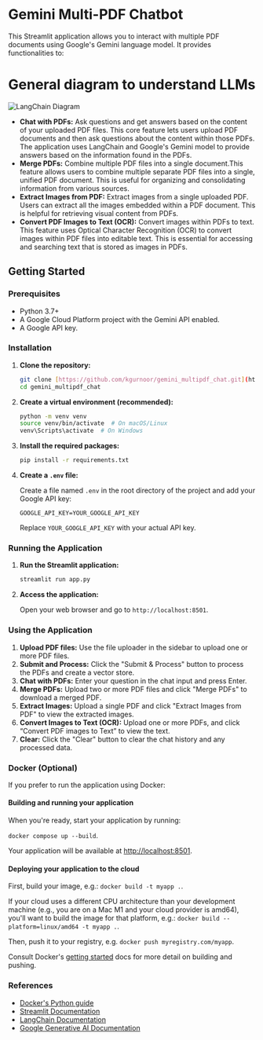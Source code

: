 # Gemini Multi-PDF Chatbot

This Streamlit application allows you to interact with multiple PDF documents using Google's Gemini language model. It provides functionalities to:

# General diagram to understand LLMs

![LangChain Diagram](images/langchain_diagram.png)

* **Chat with PDFs:** Ask questions and get answers based on the content of your uploaded PDF files. This core feature lets users upload PDF documents and then ask questions about the content within those PDFs. The application uses LangChain and Google's Gemini model to provide answers based on the information found in the PDFs. 
* **Merge PDFs:** Combine multiple PDF files into a single document.This feature allows users to combine multiple separate PDF files into a single, unified PDF document. This is useful for organizing and consolidating information from various sources.
* **Extract Images from PDF:** Extract images from a single uploaded PDF. Users can extract all the images embedded within a PDF document. This is helpful for retrieving visual content from PDFs.
* **Convert PDF Images to Text (OCR):** Convert images within PDFs to text. This feature uses Optical Character Recognition (OCR) to convert images within PDF files into editable text. This is essential for accessing and searching text that is stored as images in PDFs.

## Getting Started

### Prerequisites

* Python 3.7+
* A Google Cloud Platform project with the Gemini API enabled.
* A Google API key.

### Installation

1.  **Clone the repository:**

    ```bash
    git clone [https://github.com/kgurnoor/gemini_multipdf_chat.git](https://www.google.com/search?q=https://github.com/kgurnoor/gemini_multipdf_chat.git)
    cd gemini_multipdf_chat
    ```

2.  **Create a virtual environment (recommended):**

    ```bash
    python -m venv venv
    source venv/bin/activate  # On macOS/Linux
    venv\Scripts\activate  # On Windows
    ```

3.  **Install the required packages:**

    ```bash
    pip install -r requirements.txt
    ```

4.  **Create a `.env` file:**

    Create a file named `.env` in the root directory of the project and add your Google API key:

    ```
    GOOGLE_API_KEY=YOUR_GOOGLE_API_KEY
    ```

    Replace `YOUR_GOOGLE_API_KEY` with your actual API key.

### Running the Application

1.  **Run the Streamlit application:**

    ```bash
    streamlit run app.py
    ```

2.  **Access the application:**

    Open your web browser and go to `http://localhost:8501`.

### Using the Application

1.  **Upload PDF files:** Use the file uploader in the sidebar to upload one or more PDF files.
2.  **Submit and Process:** Click the "Submit & Process" button to process the PDFs and create a vector store.
3.  **Chat with PDFs:** Enter your question in the chat input and press Enter.
4.  **Merge PDFs:** Upload two or more PDF files and click "Merge PDFs" to download a merged PDF.
5.  **Extract Images:** Upload a single PDF and click "Extract Images from PDF" to view the extracted images.
6.  **Convert Images to Text (OCR):** Upload one or more PDFs, and click “Convert PDF images to Text” to view the text.
7.  **Clear:** Click the "Clear" button to clear the chat history and any processed data.

### Docker (Optional)

If you prefer to run the application using Docker:

#### Building and running your application

When you're ready, start your application by running:

`docker compose up --build`.

Your application will be available at <http://localhost:8501>.

#### Deploying your application to the cloud

First, build your image, e.g.: `docker build -t myapp .`.

If your cloud uses a different CPU architecture than your development machine (e.g., you are on a Mac M1 and your cloud provider is amd64), you'll want to build the image for that platform, e.g.: `docker build --platform=linux/amd64 -t myapp .`.

Then, push it to your registry, e.g. `docker push myregistry.com/myapp`.

Consult Docker's [getting started](https://docs.docker.com/go/get-started-sharing/) docs for more detail on building and pushing.

### References

* [Docker's Python guide](https://docs.docker.com/language/python/)
* [Streamlit Documentation](https://streamlit.io/)
* [LangChain Documentation](https://python.langchain.com/docs/get_started/introduction)
* [Google Generative AI Documentation](https://ai.google.dev/)